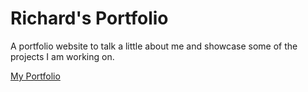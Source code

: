 # Richard's Portfolio
A portfolio website to talk a little about me and showcase some of the projects I am working on.

[My Portfolio](https://elphinstonerf.github.io/Portfolio/)

